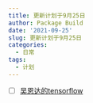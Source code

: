 ```yaml
---
title: 更新计划于9月25日
author: Package Build
date: '2021-09-25'
slug: 更新计划于9月25日
categories:
  - 日常
tags:
  - 计划
---
```


-   [ ] [吴恩达的tensorflow](https://www.bilibili.com/video/BV1zE411T7nb?spm_id_from=333.788.b_636f6d6d656e74.6)

